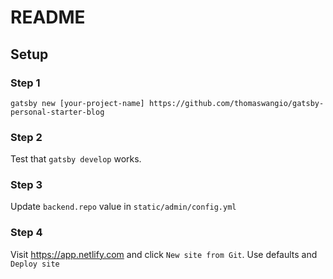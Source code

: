 # README

## Setup

### Step 1

```shell
gatsby new [your-project-name] https://github.com/thomaswangio/gatsby-personal-starter-blog
```

### Step 2

Test that `gatsby develop` works.

### Step 3

Update `backend.repo` value  in `static/admin/config.yml`

### Step 4

Visit https://app.netlify.com and click `New site from Git`. Use defaults and `Deploy site`